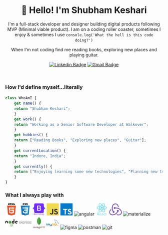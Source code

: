 <h1 align="center">👋 Hello! I'm Shubham Keshari</h1>
<p align="center">
  I'm a full-stack developer and designer building digital products following MVP (Minimal viable product). I am on a coding roller coaster, sometimes I enjoy & sometimes I use <code>console.log('What the hell is this code doing?')</code>
</p>

<p align="center">When I'm not coding find me reading books, exploring new places and playing guitar.</p>

<div align="center">
  
  [![Linkedin Badge](https://img.shields.io/badge/LinkedIn-0077B5?style=for-the-badge&logo=linkedin&logoColor=white)](https://www.linkedin.com/in/shubhamkeshari005/)
  [![Gmail Badge](https://img.shields.io/badge/Gmail-D14836?style=for-the-badge&logo=gmail&logoColor=white)](mailto:shubhamkeshari005@gmail.com)
</div>
<br>

<h3>How I'd define myself...literally</h3>

```javascript
class WhoAmI {
    get name() {
	return "Shubham Keshari";
    }
    get work() {
	return "Working as a Senior Software Developer at Walkover";
    }
    get hobbies() {
	return ["Reading Books", "Exploring new places", "Guitar"];
    }
    get currentLocation() {
	return "Indore, India";
    }
    get currently() {
	return ["Enjoying learning some new technologies", "Planning new trip"];
    }
}
```

<be>

### What I always play with

<p>
  <img
    src="https://raw.githubusercontent.com/devicons/devicon/master/icons/html5/html5-original-wordmark.svg"
    alt="html5"
    title="html5"
    width="40"
    height="40"
  />
  <img
    src="https://raw.githubusercontent.com/devicons/devicon/master/icons/css3/css3-original-wordmark.svg"
    alt="css3"
    title="css3"
    width="40"
    height="40"
  />
  <img
    src="https://raw.githubusercontent.com/devicons/devicon/master/icons/bootstrap/bootstrap-plain-wordmark.svg"
    alt="bootstrap"
    title="bootstrap"
    width="40"
    height="40"
  />
  <img
    src="https://raw.githubusercontent.com/devicons/devicon/master/icons/javascript/javascript-original.svg"
    alt="javascript"
    title="javascript"
    width="40"
    height="40"
  />
  <img
    src="https://raw.githubusercontent.com/devicons/devicon/master/icons/typescript/typescript-original.svg"
    alt="typescript"
    title="typescript"
    width="40"
    height="40"
  />
  <img
    src="https://angular.io/assets/images/logos/angular/angular.svg"
    alt="angular"
    title="angular"
    width="40"
    height="40"
  />
  <img
    src="https://raw.githubusercontent.com/devicons/devicon/master/icons/react/react-original-wordmark.svg"
    alt="react"
    title="react"
    width="40"
    height="40"
  />
  <img
    src="https://raw.githubusercontent.com/devicons/devicon/master/icons/redux/redux-original.svg"
    alt="redux"
    title="redux"
    width="40"
    height="40"
  />
  <img
    src="https://raw.githubusercontent.com/prplx/svg-logos/5585531d45d294869c4eaab4d7cf2e9c167710a9/svg/materialize.svg"
    alt="materialize"
    title="materialize"
    width="40"
    height="40"
  /><img
    src="https://raw.githubusercontent.com/devicons/devicon/master/icons/nodejs/nodejs-original-wordmark.svg"
    alt="nodejs"
    title="nodejs"
    width="40"
    height="40"
  />
  <img
    src="https://raw.githubusercontent.com/devicons/devicon/master/icons/express/express-original-wordmark.svg"
    alt="express"
    title="express"
    width="40"
    height="40"
  />
  <img
    src="https://raw.githubusercontent.com/devicons/devicon/master/icons/mongodb/mongodb-original-wordmark.svg"
    alt="mongodb"
    title="mongodb"
    width="40"
    height="40"
  />
  <img
    src="https://raw.githubusercontent.com/devicons/devicon/master/icons/mysql/mysql-original-wordmark.svg"
    alt="mysql"
    title="mysql"
    width="40"
    height="40"
  />
  <img
    src="https://www.vectorlogo.zone/logos/figma/figma-icon.svg"
    alt="figma"
    title="figma"
    width="40"
    height="40"
  />
  <img
    src="https://www.vectorlogo.zone/logos/getpostman/getpostman-icon.svg"
    alt="postman"
    title="postman"
    width="40"
    height="40"
  />
  <img
    src="https://www.vectorlogo.zone/logos/git-scm/git-scm-icon.svg"
    alt="git"
    title="git"
    width="40"
    height="40"
  />
</p>
